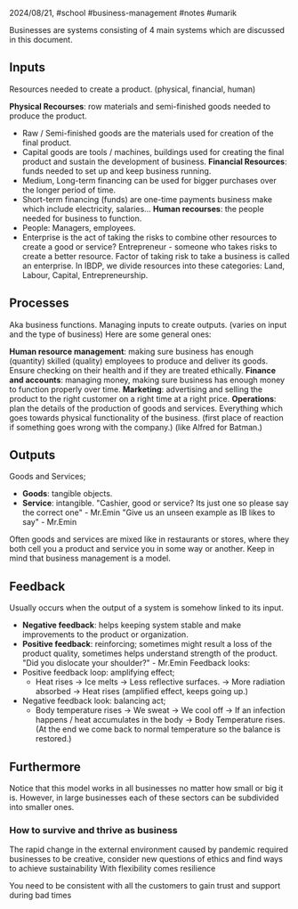 2024/08/21, #school #business-management #notes #umarik 

Businesses are systems consisting of 4 main systems which are discussed in this document.
## Inputs
Resources needed to create a product. (physical, financial, human)

**Physical Recourses**: row materials and semi-finished goods needed to produce the product.
- Raw / Semi-finished goods are the materials used for creation of the final product.
- Capital goods are tools / machines, buildings used for creating the final product and sustain the development of business.
**Financial Resources**: funds needed to set up and keep business running.
- Medium, Long-term financing can be used for bigger purchases over the longer period of time.
- Short-term financing (funds) are one-time payments business make which include electricity, salaries...
**Human recourses**: the people needed for business to function.
- People: Managers, employees.
- Enterprise is the act of taking the risks to combine other resources to create a good or service?
	Entrepreneur - someone who takes risks to create a better resource.
	Factor of taking risk to take a business is called an enterprise.
In IBDP, we divide resources into these categories: Land, Labour, Capital, Entrepreneurship.
## Processes 
Aka business functions. Managing inputs to create outputs. (varies on input and the type of business) Here are some general ones:

**Human resource management**: making sure business has enough (quantity) skilled (quality) employees to produce and deliver its goods. Ensure checking on their health and if they are treated ethically.
**Finance and accounts**: managing money, making sure business has enough money to function properly over time.
**Marketing**: advertising and selling the product to the right customer on a right time at a right price. 
**Operations**: plan the details of the production of goods and services. Everything which goes towards physical functionality of the business. (first place of reaction if something goes wrong with the company.) (like Alfred for Batman.)
## Outputs
Goods and Services;
- **Goods**: tangible objects.
- **Service**: intangible.
	"Cashier, good or service? Its just one so please say the correct one" - Mr.Emin
	"Give us an unseen example as IB likes to say" - Mr.Emin

Often goods and services are mixed like in restaurants or stores, where they both cell you a product and service you in some way or another. Keep in mind that business management is a model.
## Feedback
Usually occurs when the output of a system is somehow linked to its input.
- **Negative feedback**: helps keeping system stable and make improvements to the product or organization.
- **Positive feedback**: reinforcing; sometimes might result a loss of the product quality, sometimes helps understand strength of the product.
	"Did you dislocate your shoulder?" - Mr.Emin
Feedback looks:
- Positive feedback loop: amplifying effect;
	- Heat rises -> Ice melts -> Less reflective surfaces. -> More radiation absorbed -> Heat rises (amplified effect, keeps going up.)
- Negative feedback look: balancing act; 
	- Body temperature rises -> We sweat -> We cool off -> If an infection happens / heat accumulates in the body -> Body Temperature rises. (At the end we come back to normal temperature so the balance is restored.)
## Furthermore
Notice that this model works in all businesses no matter how small or big it is. However, in large businesses each of these sectors can be subdivided into smaller ones.
### How to survive and thrive as business
The rapid change in the external environment caused by pandemic required businesses to be creative, consider new questions of ethics and find ways to achieve sustainability
	With flexibility comes resilience

You need to be consistent with all the customers to gain trust and support during bad times